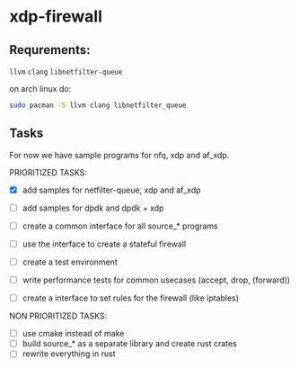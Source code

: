 # xdp-firewall

## Requrements: 
`llvm` `clang` `libnetfilter-queue`

on arch linux do:
```bash
sudo pacman -S llvm clang libnetfilter_queue
```

## Tasks

For now we have sample programs for nfq, xdp and af_xdp.

PRIORITIZED TASKS:
- [x] add samples for netfilter-queue, xdp and af_xdp
- [ ] add samples for dpdk and dpdk + xdp
- [ ] create a common interface for all source_* programs
- [ ] use the interface to create a stateful firewall
- [ ] create a test environment
- [ ] write performance tests for common usecases (accept, drop, (forward))
- [ ] create a interface to set rules for the firewall (like iptables)


NON PRIORITIZED TASKS:
- [ ] use cmake instead of make
- [ ] build source_* as a separate library and create rust crates
- [ ] rewrite everything in rust